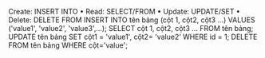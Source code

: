 Create: INSERT INTO
• Read: SELECT/FROM
• Update: UPDATE/SET
• Delete: DELETE FROM
INSERT INTO tên bảng (cột 1, cột2, cột3 ...) VALUES ('value1', 'value2', 'value3',...);
SELECT cột 1, cột2, cột3 ...  FROM tên bảng;
UPDATE tên bảng SET cột1 = 'value1', cột2= 'value2‘ WHERE id = 1;
DELETE FROM tên bảng WHERE cột='value'; 